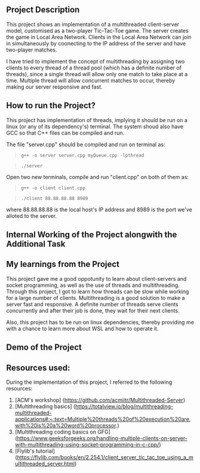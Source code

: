 ## Project Description

This project shows an implementation of a multithreaded client-server model, customised as a two-player Tic-Tac-Toe game. The server creates the game in Local Area Network. Clients in the Local Area Network can join in simultaneously by coonecting to the IP address of the server and have two-player matches. 

I have tried to implement the concept of multithreading by assigning two clients to every thread of a thread pool (which has a definite number of threads), since a single thread will allow only one match to take place at a time. Multiple thread will allow concurrent matches to occur, thereby making our server responsive and fast.

## How to run the Project?

This project has implementation of threads, implying it should be run on a linux (or any of its dependency's) terminal. The system shoud also have GCC so that C++ files can be compiled and run. 

The file "server.cpp" should be compiled and run on terminal as:

>`g++ -o server server.cpp myQueue.cpp -lpthread`

>`./server`

Open two new terminals, compile and run "client.cpp" on both of them as:

>`g++ -o client client.cpp`

>`./client 88.88.88.88 8989`

where 88.88.88.88 is the local host's IP address and 8989 is the port we've alloted to the server.

## Internal Working of the Project alongwith the Additional Task



## My learnings from the Project

This project gave me a good oppotunity to learn about client-servers and socket programming, as well as the use of threads and multithreading. Through this project, I got to learn how threads can be slow while working for a large number of clients. Multithreading is a good solution to make a server fast and responsive. A definite number of threads serve clients concurrently and after their job is done, they wait for their next clients.

Also, this project has to be run on linux dependencies, thereby providing me with a chance to learn more about WSL and how to operate it. 

## Demo of the Project

## Resources used:

During the implementation of this project, I referred to the following resources:
1. [ACM's workshop] (https://github.com/acmiitr/Multithreaded-Server)
2. [Multithreading basics] (https://totalview.io/blog/multithreading-multithreaded-applications#:~:text=Multiple%20threads%20of%20execution%20are,with%20is%20a%20word%20processor.)
3. [Multithreading coding basics on GFG] (https://www.geeksforgeeks.org/handling-multiple-clients-on-server-with-multithreading-using-socket-programming-in-c-cpp/)
4. [Flylib's tutorial] (https://flylib.com/books/en/2.254.1/client_server_tic_tac_toe_using_a_multithreaded_server.html)
